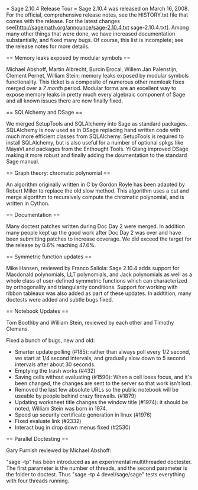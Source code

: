 = Sage 2.10.4 Release Tour =
Sage 2.10.4 was released on March 16, 2008. For the official, comprehensive release notes, see the HISTORY.txt file that comes with the release. For the latest changes see[http://sagemath.org/announce/sage-2.10.4.txt sage-2.10.4.txt]. Among many other things that were done, we have increased documentation substantially, and fixed many bugs. Of course, this list is incomplete; see the release notes for more details.

== Memory leaks exposed by modular symbols ==

Michael Abshoff, Martin Albrecht, Burcin Erocal, Willem Jan Palenstijn, Clement Pernet, William Stein: memory leaks exposed by modular symbols functionality. This ticket is a composite of numerous other memleak fixes merged over a *7 month* period. Modular forms are an excellent way to expose memory leaks in pretty much every algebraic component of Sage and all known issues there are now finally fixed.

== SQLAlchemy and DSage ==

We merged SetupTools and SQLAlchemy into Sage as standard packages. SQLAlchemy is now used as in DSage replacing hand written code with much more efficient classes from SQLAlchemy. SetupTools is required to install SQLAlchemy, but is also useful for a number of optional spkgs like MayaVI and packages from the Enthought Tools. Yi Qiang improved DSage making it more robust and finally adding the doumentation to the standard Sage manual.

== Graph theory: chromatic polynomial ==

An algorithm originally written in C by Gordon Royle has been adapted by Robert Miller to replace the old slow method. This algorithm uses a cut and merge algorithm to recursively compute the chromatic polynomial, and is written in Cython.

== Documentation ==

Many doctest patches written during Doc Day 2 were merged. In addition many people kept up the good work after Doc Day 2 was over and have been submitting patches to increase coverage. We did exceed the target for the release by 0.6% reaching 47.6%.

== Symmetric function updates ==

Mike Hansen, reviewed by Franco Saliola: Sage 2.10.4 adds support for Macdonald polynomials, LLT polynomials, and Jack polynomials as well as a whole class of user-defined symmetric functions which can characterized by orthogonality and triangularity conditions.  Support for working with ribbon tableaux  was also added as part of these updates.  In addtition, many doctests were added and subtle bugs fixed.

== Notebook Updates ==

Tom Boothby and William Stein, reviewed by each other and Timothy Clemans.

Fixed a bunch of bugs, new and old:

  * Smarter update polling (#185): rather than always poll every 1/2 second, we start at 1/4 second intervals, and gradually slow down to 5 second intervals after about 30 seconds.
  * Emptying the trash works (#432)
  * Saving cells without evaluating (#1590): When a cell loses focus, and it's been changed, the changes are sent to the server so that work isn't lost.
  * Removed the last few absolute URLs so the public notebook will be useable by people behind crazy firewalls. (#1879)
  * Updating worksheet title changes the window title (#1974): it should be noted, William Stein was born in 1974.
  * Speed up security certificate generation in linux (#1976)
  * Fixed evaluate link (#2332)
  * Interact bug in drop down menus fixed (#2530)

== Parallel Doctesting ==

Gary Furnish reviewed by Michael Abshoff:

"sage -tp" has been introduced as an experimental multithreaded doctester.  The first parameter is the number of threads, and the second parameter is the folder to doctest.  Thus "sage -tp 4 devel/sage/sage" tests everything with four threads running. 
